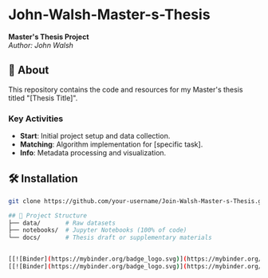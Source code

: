 # John-Walsh-Master-s-Thesis  
**Master's Thesis Project**  
*Author: John Walsh*  

## 📖 About  
This repository contains the code and resources for my Master's thesis titled "[Thesis Title]".  

### Key Activities  
- **Start**: Initial project setup and data collection.  
- **Matching**: Algorithm implementation for [specific task].  
- **Info**: Metadata processing and visualization.  

## 🛠️ Installation  
```bash
git clone https://github.com/your-username/Join-Walsh-Master-s-Thesis.git

## 📂 Project Structure  
├── data/       # Raw datasets
├── notebooks/  # Jupyter Notebooks (100% of code)
└── docs/       # Thesis draft or supplementary materials


[[![Binder](https://mybinder.org/badge_logo.svg)](https://mybinder.org/v2/gh/JohnWalsh36/John-Walsh-Masters-Thesis/HEAD?labpath=Workbooks%2FBids%20and%20Offers.ipynb)]
[[![Binder](https://mybinder.org/badge_logo.svg)](https://mybinder.org/v2/gh/JohnWalsh36/John-Walsh-Masters-Thesis/HEAD?labpath=Workbooks%2FMarket%20Maker.ipynb)]
